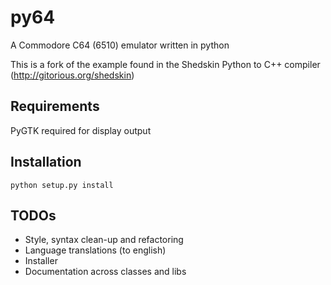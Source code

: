 # py64
A Commodore C64 (6510) emulator written in python

This is a fork of the example found in the Shedskin Python to C++ compiler (http://gitorious.org/shedskin)

Requirements
------------
PyGTK required for display output

Installation
-----------
```
python setup.py install
```

TODOs
-----
* Style, syntax clean-up and refactoring
* Language translations (to english)
* Installer 
* Documentation across classes and libs
